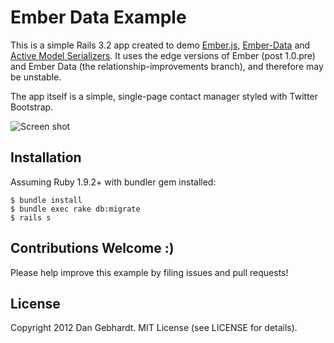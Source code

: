 # Ember Data Example

This is a simple Rails 3.2 app created to demo [Ember.js](https://github.com/emberjs/ember.js),
[Ember-Data](https://github.com/emberjs/data) and
[Active Model Serializers](https://github.com/josevalim/active_model_serializers).
It uses the edge versions of Ember (post 1.0.pre) and Ember Data (the relationship-improvements branch),
and therefore may be unstable.

The app itself is a simple, single-page contact manager styled with Twitter Bootstrap.

![Screen shot](https://raw.github.com/dgeb/ember_data_example/master/doc/ss.png)

## Installation

Assuming Ruby 1.9.2+ with bundler gem installed:

    $ bundle install
    $ bundle exec rake db:migrate
    $ rails s

## Contributions Welcome :)

Please help improve this example by filing issues and pull requests!

## License

Copyright 2012 Dan Gebhardt. MIT License (see LICENSE for details).
